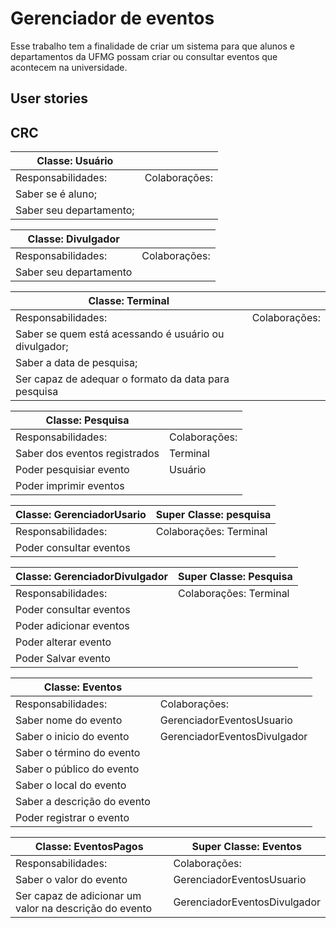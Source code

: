 <h1>Gerenciador de eventos</h1>
Esse trabalho tem a finalidade de criar um sistema para que alunos e departamentos da UFMG possam criar ou consultar eventos que acontecem na universidade.

<h2>User stories</h2>

<h2>CRC</h2>

| Classe: Usuário                           |                       |
|-------------------------------------------|-----------------------|
| Responsabilidades:                        | Colaborações:         |
|   Saber se é aluno;                       |                       |
|   Saber seu departamento;                 |                       | 

| Classe: Divulgador                        |                       |
|-------------------------------------------|-----------------------|
| Responsabilidades:                        | Colaborações:         |
|   Saber seu departamento                  |                       |


| Classe: Terminal                                                     |                       |
|----------------------------------------------------------------------|-----------------------|
| Responsabilidades:                                                   | Colaborações:         |
|   Saber se quem está acessando é usuário ou divulgador;              |                       |
|   Saber a data de pesquisa;                                          |                       |
|   Ser capaz de adequar o formato da data para pesquisa               |                       |


| Classe: Pesquisa                                                     |                       |
|----------------------------------------------------------------------|-----------------------|
| Responsabilidades:                                                   |Colaborações:          |
|   Saber dos eventos registrados                                      |Terminal               |
|   Poder pesquisiar evento                                            |Usuário                |
|   Poder imprimir eventos                                             |                       |
  

| Classe: GerenciadorUsario                                     |Super Classe: pesquisa |
|----------------------------------------------------------------------|-----------------------|
| Responsabilidades:                                                   |Colaborações: Terminal |
|   Poder consultar eventos                                            |                       |

| Classe: GerenciadorDivulgador                                        |Super Classe: Pesquisa |
|----------------------------------------------------------------------|-----------------------|
| Responsabilidades:                                                   |Colaborações: Terminal |
|   Poder consultar eventos                                            |                       |
|   Poder adicionar eventos                                            |                       |
|   Poder alterar evento                                               |                       |
|   Poder  Salvar evento                                               |                       |

| Classe: Eventos                                                      |                            |
|----------------------------------------------------------------------|----------------------------|
| Responsabilidades:                                                   |Colaborações:               |
|   Saber nome do evento                                               |GerenciadorEventosUsuario   |
|   Saber o inicio do evento                                           |GerenciadorEventosDivulgador|
|   Saber o término do evento                                          |                            |
|   Saber o público do evento                                          |                            |
|   Saber o local do evento                                            |                            |
|   Saber a descrição do evento                                        |                            |
|   Poder registrar o evento                                           |                            |

| Classe: EventosPagos                                                 |Super Classe: Eventos       |
|----------------------------------------------------------------------|----------------------------|
| Responsabilidades:                                                   |Colaborações:               |
|   Saber o valor do evento                                            |GerenciadorEventosUsuario   |
|   Ser capaz de adicionar um valor na descrição do evento             |GerenciadorEventosDivulgador|


